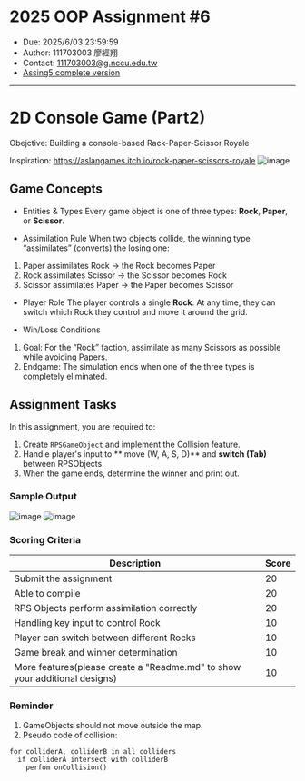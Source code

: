 # 2025 OOP Assignment #6
- Due: 2025/6/03 23:59:59
- Author: 111703003 廖經翔
- Contact: 111703003@g.nccu.edu.tw
- [Assing5 complete version](https://github.com/oopnccucs/25-assign5-complete)
---


# 2D Console Game (Part2)

Obejctive: Building a console-based Rack-Paper-Scissor Royale

Inspiration: https://aslangames.itch.io/rock-paper-scissors-royale
![image](https://github.com/user-attachments/assets/880e5d43-cd23-4b9d-9d5a-5ed0ea09d7bd)

## Game Concepts

- Entities & Types
Every game object is one of three types: **Rock**, **Paper**, or **Scissor**.

- Assimilation Rule
When two objects collide, the winning type “assimilates” (converts) the losing one:

1. Paper assimilates Rock → the Rock becomes Paper
2. Rock assimilates Scissor → the Scissor becomes Rock
3. Scissor assimilates Paper → the Paper becomes Scissor

- Player Role
The player controls a single **Rock**. At any time, they can switch which Rock they control and move it around the grid.

- Win/Loss Conditions
1. Goal: For the “Rock” faction, assimilate as many Scissors as possible while avoiding Papers.
2. Endgame: The simulation ends when one of the three types is completely eliminated.
   
## Assignment Tasks

In this assignment, you are required to:
1. Create  `RPSGameObject` and implement the Collision feature.
2. Handle player's input  to ** move (W, A, S, D)** and **switch (Tab)** between RPSObjects.
3. When the game ends, determine the winner and print out.

### Sample Output
![image](https://github.com/user-attachments/assets/651bcafa-f3cb-4a75-a663-c54e7c015b0d)
![image](https://github.com/user-attachments/assets/c98e44e0-f485-44a4-aa99-f839f256583e)

### Scoring Criteria
|Description|Score|
|-----|-----|
|Submit the assignment|20|
|Able to compile|20|
|RPS Objects perform assimilation correctly|20|
|Handling key input to control Rock|10|
|Player can switch between different Rocks|10|
|Game break and winner determination|10|
|More features(please create a "Readme.md" to show your additional designs)|10|

### Reminder

1. GameObjects should not move outside the map.
2. Pseudo code of collision:

```
for colliderA, colliderB in all colliders
  if colliderA intersect with colliderB
    perfom onCollision()
```

